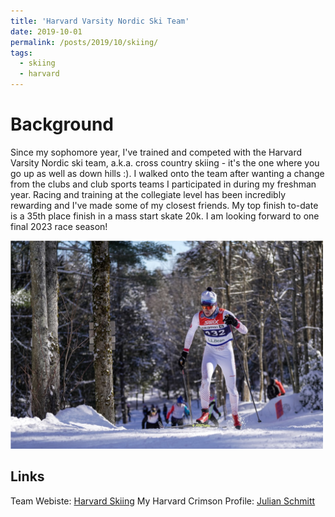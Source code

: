 ```yaml
---
title: 'Harvard Varsity Nordic Ski Team'
date: 2019-10-01
permalink: /posts/2019/10/skiing/
tags:
  - skiing
  - harvard
---
```

Background
======
Since my sophomore year, I've trained and competed with the Harvard Varsity Nordic ski team, a.k.a. cross country skiing - it's the one where you go up as well as down hills :). I walked onto the team after wanting a change from the clubs and club sports teams I participated in during my freshman year. Racing and training at the collegiate level has been incredibly rewarding and I've made some of my closest friends. My top finish to-date is a 35th place finish in a mass start skate 20k. I am looking forward to one final 2023 race season! 

<img src="/images/all_j_photos/j_race_22.jpeg" alt="Racing at Craftsbury" width="500"/>

Links
------
Team Webiste: [Harvard Skiing](https://gocrimson.com/sports/alpine-skiing)
My Harvard Crimson Profile: [Julian Schmitt](https://gocrimson.com/sports/alpine-skiing/roster/julian-schmitt/24928)

